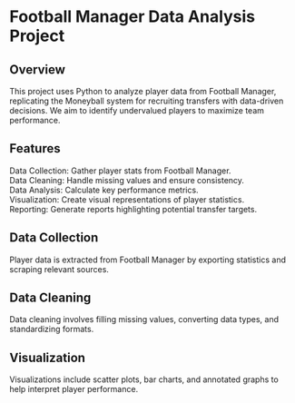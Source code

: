# Football Manager Data Analysis Project
## Overview
This project uses Python to analyze player data from Football Manager, replicating the Moneyball system for recruiting transfers with data-driven decisions. We aim to identify undervalued players to maximize team performance.

## Features
Data Collection: Gather player stats from Football Manager.  
Data Cleaning: Handle missing values and ensure consistency.  
Data Analysis: Calculate key performance metrics.  
Visualization: Create visual representations of player statistics.  
Reporting: Generate reports highlighting potential transfer targets.  

## Data Collection
Player data is extracted from Football Manager by exporting statistics and scraping relevant sources.

## Data Cleaning
Data cleaning involves filling missing values, converting data types, and standardizing formats.

## Visualization
Visualizations include scatter plots, bar charts, and annotated graphs to help interpret player performance.
